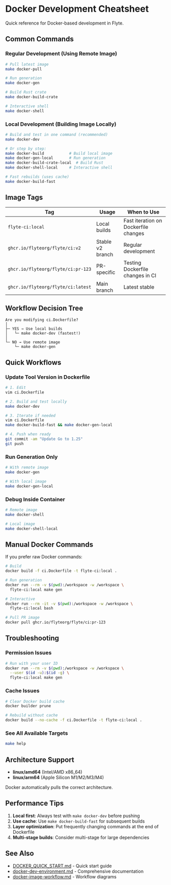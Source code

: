 # Docker Development Cheatsheet

Quick reference for Docker-based development in Flyte.

## Common Commands

### Regular Development (Using Remote Image)

```bash
# Pull latest image
make docker-pull

# Run generation
make docker-gen

# Build Rust crate
make docker-build-crate

# Interactive shell
make docker-shell
```

### Local Development (Building Image Locally)

```bash
# Build and test in one command (recommended)
make docker-dev

# Or step by step:
make docker-build           # Build local image
make docker-gen-local       # Run generation
make docker-build-crate-local  # Build Rust
make docker-shell-local     # Interactive shell

# Fast rebuilds (uses cache)
make docker-build-fast
```

## Image Tags

| Tag | Usage | When to Use |
|-----|-------|-------------|
| `flyte-ci:local` | Local builds | Fast iteration on Dockerfile changes |
| `ghcr.io/flyteorg/flyte/ci:v2` | Stable v2 branch | Regular development |
| `ghcr.io/flyteorg/flyte/ci:pr-123` | PR-specific | Testing Dockerfile changes in CI |
| `ghcr.io/flyteorg/flyte/ci:latest` | Main branch | Latest stable |

## Workflow Decision Tree

```
Are you modifying ci.Dockerfile?
│
├─ YES → Use local builds
│   └─ make docker-dev (fastest!)
│
└─ NO → Use remote image
    └─ make docker-gen
```

## Quick Workflows

### Update Tool Version in Dockerfile

```bash
# 1. Edit
vim ci.Dockerfile

# 2. Build and test locally
make docker-dev

# 3. Iterate if needed
vim ci.Dockerfile
make docker-build-fast && make docker-gen-local

# 4. Push when ready
git commit -am "Update Go to 1.25"
git push
```

### Run Generation Only

```bash
# With remote image
make docker-gen

# With local image
make docker-gen-local
```

### Debug Inside Container

```bash
# Remote image
make docker-shell

# Local image
make docker-shell-local
```

## Manual Docker Commands

If you prefer raw Docker commands:

```bash
# Build
docker build -f ci.Dockerfile -t flyte-ci:local .

# Run generation
docker run --rm -v $(pwd):/workspace -w /workspace \
  flyte-ci:local make gen

# Interactive
docker run --rm -it -v $(pwd):/workspace -w /workspace \
  flyte-ci:local bash

# Pull PR image
docker pull ghcr.io/flyteorg/flyte/ci:pr-123
```

## Troubleshooting

### Permission Issues
```bash
# Run with your user ID
docker run --rm -v $(pwd):/workspace -w /workspace \
  --user $(id -u):$(id -g) \
  flyte-ci:local make gen
```

### Cache Issues
```bash
# Clear Docker build cache
docker builder prune

# Rebuild without cache
docker build --no-cache -f ci.Dockerfile -t flyte-ci:local .
```

### See All Available Targets
```bash
make help
```

## Architecture Support

- **linux/amd64** (Intel/AMD x86_64)
- **linux/arm64** (Apple Silicon M1/M2/M3/M4)

Docker automatically pulls the correct architecture.

## Performance Tips

1. **Local first**: Always test with `make docker-dev` before pushing
2. **Use cache**: Use `make docker-build-fast` for subsequent builds
3. **Layer optimization**: Put frequently changing commands at the end of Dockerfile
4. **Multi-stage builds**: Consider multi-stage for large dependencies

## See Also

- [DOCKER_QUICK_START.md](../DOCKER_QUICK_START.md) - Quick start guide
- [docker-dev-environment.md](docker-dev-environment.md) - Comprehensive documentation
- [docker-image-workflow.md](docker-image-workflow.md) - Workflow diagrams
